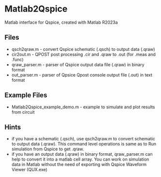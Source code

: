 # Matlab2Qspice
Matlab interface for Qspice, created with Matlab R2023a

## Files
* qsch2qraw.m - convert Qspice schematic (.qsch) to output data (.qraw)
* cir2out.m - QPOST post processing .cir and .qraw to .out (for .meas and .func)
* qraw_parser.m - parser of Qspice output data file (.qraw) in binary format
* out_parser.m - parser of Qpsice Qpost console output file (.out) in text format

## Example Files
* Matlab2Qspice_example_demo.m - example to simulate and plot results from circuit

## Hints
* if you have a schematic (.qsch), use qsch2qraw.m to convert schematic to output data (.qraw).  This command level operations is same as to Run simulation from Qspice to get .qraw.
* if you have an output data (.qraw) in binary format, qraw_parser.m can help to convert it into a matlab cell array.  You can work on simulation data in Matlab without the need of exporting with Qspice Waveform Viewer (QUX.exe)